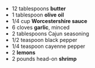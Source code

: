 - 12 tablespoons **butter**
- 1 tablespoon **olive oil**
- 1/4 cup **Worcestershire sauce**
- 6 cloves **garlic**, minced
- 2 tablespoons Cajun seasoning
- 1/2 teaspoon black pepper
- 1/4 teaspoon cayenne pepper
- 2 **lemons**
- 2 pounds head-on **shrimp**
